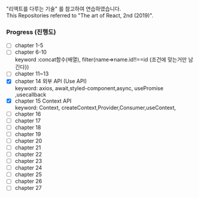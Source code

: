 "리액트를 다루는 기술" 를 참고하여 연습하였습니다.<br>
This Repositories referred to "The art of React, 2nd (2019)".<br>


### Progress (진행도)
- [ ] chapter 1-5 <br>
- [ ] chapter 6-10 <br>
keyword :concat함수(배열), filter(name=>name.id!!==id {조건에 맞는거만 남긴다})
- [ ] chapter 11~13<br>
- [x] chapter 14 외부 API  (Use API) <br>
keyword: axios, await,styled-component,async, usePromise ,usecallback<br>
- [x] chapter 15 Context API <br>
keyword: Context, createContext,Provider,Consumer,useContext,<br>
- [ ] chapter 16<br>
- [ ] chapter 17<br>
- [ ] chapter 18<br>
- [ ] chapter 19<br>
- [ ] chapter 20<br>
- [ ] chapter 21<br>
- [ ] chapter 22<br>
- [ ] chapter 23<br>
- [ ] chapter 24<br>
- [ ] chapter 25<br>
- [ ] chapter 26<br>
- [ ] chapter 27<br>
